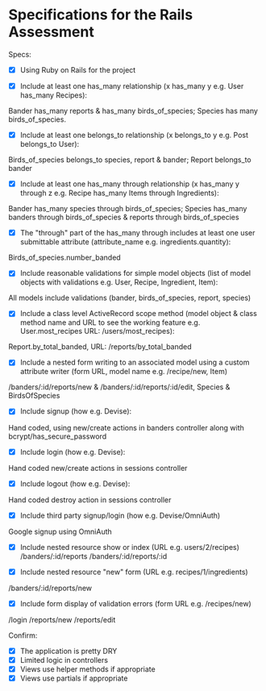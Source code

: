 # Specifications for the Rails Assessment

Specs:
- [x] Using Ruby on Rails for the project

- [x] Include at least one has_many relationship (x has_many y e.g. User has_many Recipes):

Bander has_many reports & has_many birds_of_species; Species has many birds_of_species.

- [x] Include at least one belongs_to relationship (x belongs_to y e.g. Post belongs_to User): 

Birds_of_species belongs_to species, report & bander; Report belongs_to bander

- [x] Include at least one has_many through relationship (x has_many y through z e.g. Recipe has_many Items through Ingredients): 

Bander has_many species through birds_of_species; Species has_many banders through birds_of_species & reports through birds_of_species

- [x] The "through" part of the has_many through includes at least one user submittable attribute (attribute_name e.g. ingredients.quantity): 

Birds_of_species.number_banded

- [x] Include reasonable validations for simple model objects (list of model objects with validations e.g. User, Recipe, Ingredient, Item): 

All models include validations (bander, birds_of_species, report, species)

- [x] Include a class level ActiveRecord scope method (model object & class method name and URL to see the working feature e.g. User.most_recipes URL: /users/most_recipes): 

Report.by_total_banded, URL: /reports/by_total_banded

- [x] Include a nested form writing to an associated model using a custom attribute writer (form URL, model name e.g. /recipe/new, Item)

/banders/:id/reports/new & /banders/:id/reports/:id/edit, Species & BirdsOfSpecies

- [x] Include signup (how e.g. Devise): 

Hand coded, using new/create actions in banders controller along with bcrypt/has_secure_password

- [x] Include login (how e.g. Devise): 

Hand coded new/create actions in sessions controller

- [x] Include logout (how e.g. Devise): 

Hand coded destroy action in sessions controller

- [x] Include third party signup/login (how e.g. Devise/OmniAuth)

Google signup using OmniAuth

- [x] Include nested resource show or index (URL e.g. users/2/recipes)
/banders/:id/reports
/banders/:id/reports/:id

- [x] Include nested resource "new" form (URL e.g. recipes/1/ingredients)

/banders/:id/reports/new

- [x] Include form display of validation errors (form URL e.g. /recipes/new)

/login
/reports/new
/reports/edit

Confirm:
- [x] The application is pretty DRY
- [x] Limited logic in controllers
- [x] Views use helper methods if appropriate
- [x] Views use partials if appropriate
